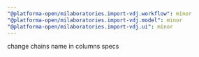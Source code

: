 ```yaml
---
"@platforma-open/milaboratories.import-vdj.workflow": minor
"@platforma-open/milaboratories.import-vdj.model": minor
"@platforma-open/milaboratories.import-vdj.ui": minor
---
```


change chains name in columns specs
